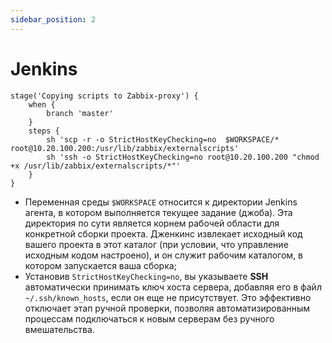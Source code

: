 ```yaml
---
sidebar_position: 2
---
```


# Jenkins

```
stage('Copying scripts to Zabbix-proxy') {
    when {
        branch 'master'
    }
    steps {
        sh 'scp -r -o StrictHostKeyChecking=no  $WORKSPACE/* root@10.20.100.200:/usr/lib/zabbix/externalscripts'
        sh 'ssh -o StrictHostKeyChecking=no root@10.20.100.200 "chmod +x /usr/lib/zabbix/externalscripts/*"'
    }
}
```
- Переменная среды `$WORKSPACE` относится к директории Jenkins агента, в котором выполняется текущее задание (джоба). Эта директория по сути является корнем рабочей области для конкретной сборки проекта. Дженкинс извлекает исходный код вашего проекта в этот каталог (при условии, что управление исходным кодом настроено), и он служит рабочим каталогом, в котором запускается ваша сборка;
- Установив `StrictHostKeyChecking=no`, вы указываете **SSH** автоматически принимать ключ хоста сервера, добавляя его в файл `~/.ssh/known_hosts`, если он еще не присутствует. Это эффективно отключает этап ручной проверки, позволяя автоматизированным процессам подключаться к новым серверам без ручного вмешательства.